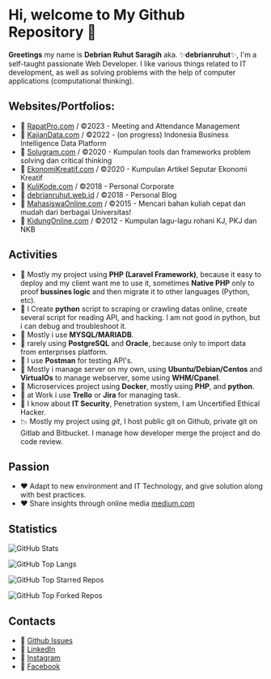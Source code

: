 # Hi, welcome to My Github Repository 👋
**Greetings** my name is **Debrian Ruhut Saragih** aka. ✨**debrianruhut**✨, I'm a self-taught passionate Web Developer. I like various things related to IT development, as well as solving problems with the help of computer applications (computational thinking).

## Websites/Portfolios:
- 🤖 [RapatPro.com](https://rapatpro.com) / ©2023 - Meeting and Attendance Management
- 🤖 [KajianData.com](https://kajiandata.com) / ©2022 - (on progress) Indonesia Business Intelligence Data Platform
- 🤖 [Solugram.com](https://solugram.com) / ©2020 - Kumpulan tools dan frameworks problem solving dan critical thinking
- 🤖 [EkonomiKreatif.com](https://ekonomikreatif.com) / ©2020 - Kumpulan Artikel Seputar Ekonomi Kreatif
- 🤖 [KuliKode.com](https://kulikode.com) / ©2018 - Personal Corporate
- 🤖 [debrianruhut.web.id](https://debrianruhut.web.id) / ©2018 - Personal Blog
- 🤖 [MahasiswaOnline.com](https://mahasiswaonline.com) / ©2015 - Mencari bahan kuliah cepat dan mudah dari berbagai Universitas!
- 🤖 [KidungOnline.com](https://kidungonline.com) / ©2012 - Kumpulan lagu-lagu rohani KJ, PKJ dan NKB



## Activities
- 🐘 Mostly my project using **PHP (Laravel Framework)**, because it easy to deploy and my client want me to use it, sometimes **Native PHP** only to proof **bussines logic** and then migrate it to other languages (Python, etc).
- 🐍 I Create **python** script to scraping or crawling datas online, create several script for reading API, and hacking. I am not good in python, but i can debug and troubleshoot it.
- 🥞 Mostly i use **MYSQL/MARIADB**.
- 🥞 rarely using **PostgreSQL** and **Oracle**, because only to import data from enterprises platform.
- 🥞 I use **Postman** for testing API's.
- 🐧 Mostly i manage server on my own, using **Ubuntu/Debian/Centos** and **VirtualOs** to manage webserver, some using **WHM/Cpanel**.
- 📶 Microservices project using **Docker**, mostly using **PHP**, and **python**.
- 📒 at Work i use **Trello** or **Jira** for managing task.
- 🔐 I know about **IT Security**, Penetration system, I am Uncertified Ethical Hacker.
- 📉 Mostly my project using *git*, I host public git on Github, private git on Gitlab and Bitbucket. I manage how developer merge the project and do code review.

## Passion
- ❤️ Adapt to new environment and IT Technology, and give solution along with best practices.
- ❤️ Share insights through online media [medium.com](https://medium.com/@debrianruhut)

## Statistics

![GitHub Stats](https://github-readme-stats-yohanesgultom.vercel.app/api?username=debrianruhut&show_icons=true&theme=tokyonight)

![GitHub Top Langs](https://github-readme-stats-yohanesgultom.vercel.app/api/top-langs/?username=debrianruhut&layout=compact&theme=tokyonight&langs_count=10&hide=html,css,tex)

![GitHub Top Starred Repos](https://github-readme-stats-yohanesgultom.vercel.app/api/top-star-repos?username=debrianruhut&repo_count=7&theme=tokyonight)

![GitHub Top Forked Repos](https://github-readme-stats-yohanesgultom.vercel.app/api/top-fork-repos?username=debrianruhut&repo_count=7&theme=tokyonight)

## Contacts
- 💬 [Github Issues](https://github.com/debrianruhut/debrianruhut/issues)
- 💬 [LinkedIn](https://www.linkedin.com/in/debrian-ruhut-saragih/)
- 💬 [Instagram](https://www.instagram.com/debrianruhut/)
- 💬 [Facebook](https://www.instagram.com/debrian.saragih/)


